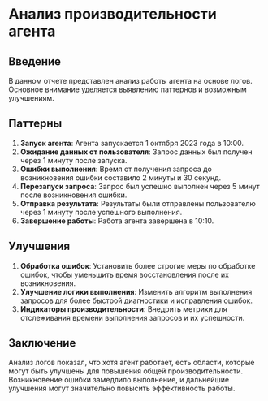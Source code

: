 # Анализ производительности агента

## Введение
В данном отчете представлен анализ работы агента на основе логов. Основное внимание уделяется выявлению паттернов и возможным улучшениям.

## Паттерны
1. **Запуск агента**: Агента запускается 1 октября 2023 года в 10:00.
2. **Ожидание данных от пользователя**: Запрос данных был получен через 1 минуту после запуска.
3. **Ошибки выполнения**: Время от получения запроса до возникновения ошибки составило 2 минуты и 30 секунд.
4. **Перезапуск запроса**: Запрос был успешно выполнен через 5 минут после возникновения ошибки.
5. **Отправка результата**: Результаты были отправлены пользователю через 1 минуту после успешного выполнения.
6. **Завершение работы**: Работа агента завершена в 10:10.

## Улучшения
1. **Обработка ошибок**: Установить более строгие меры по обработке ошибок, чтобы уменьшить время восстановления после их возникновения.
2. **Улучшение логики выполнения**: Изменить алгоритм выполнения запросов для более быстрой диагностики и исправления ошибок.
3. **Индикаторы производительности**: Внедрить метрики для отслеживания времени выполнения запросов и их успешности.

## Заключение
Анализ логов показал, что хотя агент работает, есть области, которые могут быть улучшены для повышения общей производительности. Возникновение ошибки замедлило выполнение, и дальнейшие улучшения могут значительно повысить эффективность работы.
